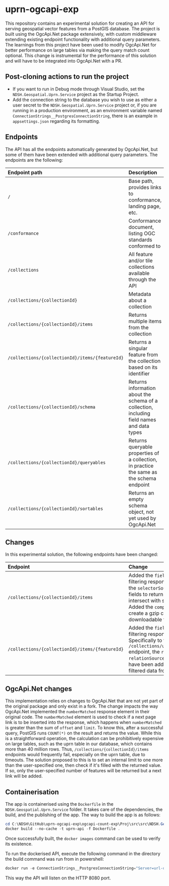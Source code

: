 # uprn-ogcapi-exp

This repository contains an experimental solution for creating an API for serving geospatial vector features from a PostGIS database. The project is built using the OgcApi.Net package extensively, with custom middleware extending existing endpoint functionality with additional query parameters. The learnings from this project have been used to modify OgcApi.Net for better performance on large tables via making the query match count optional. This change is instrumental for the performance of this solution and will have to be integrated into OgcApi.Net with a PR.

## Post-cloning actions to run the project

- If you want to run in Debug mode through Visual Studio, set the `NDSH.Geospatial.Uprn.Service` project as the Startup Project. 
- Add the connection string to the database you wish to use as either a user secret to the `NDSH.Geospatial.Uprn.Service` project or, if you are running in a production environment, as an environment variable named `ConnectionStrings__PostgresConnectionString`, there is an example in `appsettings.json` regarding its formatting.

## Endpoints

The API has all the endpoints automatically generated by OgcApi.Net, but some of them have been extended with additional query parameters. The endpoints are the following:

| Endpoint path | Description |
| :------------ | :---------- |
| `/`             | Base path, provides links to conformance, landing page, etc. |
| `/conformance`  | Conformance document, listing OGC standards conformed to |
| `/collections`  | All feature and/or tile collections available through the API |
| `/collections/{collectionId}` | Metadata about a collection |
| `/collections/{collectionId}/items` | Returns multiple items from the collection |
| `/collections/{collectionId}/items/{featureId}` | Returns a singular feature from the collection based on its identifier |
| `/collections/{collectionId}/schema` | Returns information about the schema of a collection, including field names and data types |
| `/collections/{collectionId}/queryables` | Returns queryable properties of a collection, in practice the same as the schema endpoint |
| `/collections/{collectionId}/sortables` | Returns an empty schema object, not yet used by OgcApi.Net |

## Changes

In this experimental solution, the following endpoints have been changed:

| Endpoint | Change |
| :------- | :----- |
| `/collections/{collectionId}/items` | Added the `fields` parameter for filtering response properties. Added the `selectorSource` and `selectorIds` fields to return only items that intersect with selector geometries. Added the `compress` parameter to create a gzip compressed downloadable file from the response. |
| `/collections/{collectionId}/items/{featureId}` | Added the `fields` parameter for filtering response properties. Specifically to the `/collections/uprn/items/{featureId}` endpoint, the `relationSources` and `relationSourceFields` parameters have been added to return proprety-filtered data from related views. |

## OgcApi.Net changes

This implementation relies on changes to OgcApi.Net that are not yet part of the original package and only exist in a fork. The change impacts the way OgcApi.Net implemented the `numberMatched` response element in their original code. The `numberMatched` element is used to check if a next page link is to be inserted into the response, which happens when `numberMatched` is greater than the sum of `offset` and `limit`. To know this, after a successful query, PostGIS runs `COUNT(*)` on the result and returns the value. While this is a straightforward operation, the calculation can be prohibitively expensive on large tables, such as the uprn table in our database, which contains more than 40 million rows. Thus, `/collections/{collectionId}/items` endpoints would frequently fail, especially on the uprn table, due to timeouts. The solution proposed to this is to set an internal limit to one more than the user-specified one, then check if it's filled with the returned value. If so, only the user-specified number of features will be returned but a next link will be added.

## Containerisation

The app is containerised using the `Dockerfile` in the `NDSH.Geospatial.Uprn.Service` folder. It takes care of the dependencies, the build, and the publishing of the app. The way to build the app is as follows:

```powershell
cd C:\NDSH\GitHub\uprn-ogcapi-exp\ogcapi-count-exp\Proj\src\src\NDSH.Geospatial.Uprn.Service\src
docker build --no-cache -t uprn-api -f Dockerfile .
```

Once successfully built, the `docker images` command can be used to verify its existence.

To run the dockerised API, execute the following command in the directory the build command was run from in powershell:

```powershell
docker run -e ConnectionStrings__PostgresConnectionString="Server=url-of-database;Database=database-name;User Id=user-id;Password=user-password;" -p 8080:8080 uprn-api:latest
```

This way the API will listen on the HTTP 8080 port.

